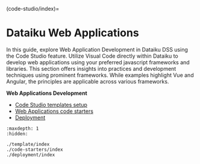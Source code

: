 (code-studio/index)=

# Dataiku Web Applications

In this guide, explore Web Application Development in Dataiku DSS using the Code Studio feature. Utilize Visual Code directly within Dataiku to develop web applications using your preferred javascript frameworks and libraries. This section offers insights into practices and development techniques using prominent frameworks. While examples highlight Vue and Angular, the principles are applicable across various frameworks.


**Web Applications Development**

- [Code Studio templates setup](./template/index)
- [Web Applications code starters](./code-starters/index)
- [Deployment](./deployment/index)

```{toctree}
:maxdepth: 1
:hidden:

./template/index
./code-starters/index
./deployment/index
```
